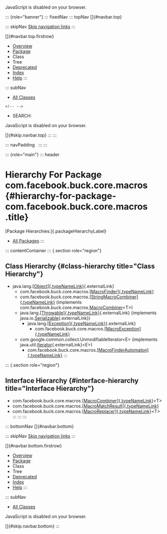 <div>

JavaScript is disabled on your browser.

</div>

::: {role="banner"}
::: fixedNav
::: topNav
[]{#navbar.top}

::: skipNav
[Skip navigation links](#skip.navbar.top "Skip navigation links")
:::

[]{#navbar.top.firstrow}

-   [Overview](../../../../../index.html)
-   [Package](package-summary.html)
-   Class
-   Tree
-   [Deprecated](../../../../../deprecated-list.html)
-   [Index](../../../../../index-all.html)
-   [Help](../../../../../help-doc.html)
:::

::: subNav
-   [All Classes](../../../../../allclasses.html)

```{=html}
<!-- -->
```
-   SEARCH:

<div>

<div>

JavaScript is disabled on your browser.

</div>

</div>

[]{#skip.navbar.top}
:::
:::

::: navPadding
 
:::
:::

::: {role="main"}
::: header
# Hierarchy For Package com.facebook.buck.core.macros {#hierarchy-for-package-com.facebook.buck.core.macros .title}

[Package Hierarchies:]{.packageHierarchyLabel}

-   [All Packages](../../../../../overview-tree.html)
:::

::: contentContainer
::: {.section role="region"}
## Class Hierarchy {#class-hierarchy title="Class Hierarchy"}

-   java.lang.[[Object]{.typeNameLink}](http://docs.oracle.com/javase/7/docs/api/java/lang/Object.html?is-external=true "class or interface in java.lang"){.externalLink}
    -   com.facebook.buck.core.macros.[[MacroFinder]{.typeNameLink}](MacroFinder.html "class in com.facebook.buck.core.macros")
    -   com.facebook.buck.core.macros.[[StringMacroCombiner]{.typeNameLink}](StringMacroCombiner.html "class in com.facebook.buck.core.macros")
        (implements
        com.facebook.buck.core.macros.[MacroCombiner](MacroCombiner.html "interface in com.facebook.buck.core.macros")\<T\>)
    -   java.lang.[[Throwable]{.typeNameLink}](http://docs.oracle.com/javase/7/docs/api/java/lang/Throwable.html?is-external=true "class or interface in java.lang"){.externalLink}
        (implements
        java.io.[Serializable](http://docs.oracle.com/javase/7/docs/api/java/io/Serializable.html?is-external=true "class or interface in java.io"){.externalLink})
        -   java.lang.[[Exception]{.typeNameLink}](http://docs.oracle.com/javase/7/docs/api/java/lang/Exception.html?is-external=true "class or interface in java.lang"){.externalLink}
            -   com.facebook.buck.core.macros.[[MacroException]{.typeNameLink}](MacroException.html "class in com.facebook.buck.core.macros")
    -   com.google.common.collect.UnmodifiableIterator\<E\> (implements
        java.util.[Iterator](http://docs.oracle.com/javase/7/docs/api/java/util/Iterator.html?is-external=true "class or interface in java.util"){.externalLink}\<E\>)
        -   com.facebook.buck.core.macros.[[MacroFinderAutomaton]{.typeNameLink}](MacroFinderAutomaton.html "class in com.facebook.buck.core.macros")
:::

::: {.section role="region"}
## Interface Hierarchy {#interface-hierarchy title="Interface Hierarchy"}

-   com.facebook.buck.core.macros.[[MacroCombiner]{.typeNameLink}](MacroCombiner.html "interface in com.facebook.buck.core.macros")\<T\>
-   com.facebook.buck.core.macros.[[MacroMatchResult]{.typeNameLink}](MacroMatchResult.html "interface in com.facebook.buck.core.macros")
-   com.facebook.buck.core.macros.[[MacroReplacer]{.typeNameLink}](MacroReplacer.html "interface in com.facebook.buck.core.macros")\<T\>
:::
:::
:::

::: bottomNav
[]{#navbar.bottom}

::: skipNav
[Skip navigation links](#skip.navbar.bottom "Skip navigation links")
:::

[]{#navbar.bottom.firstrow}

-   [Overview](../../../../../index.html)
-   [Package](package-summary.html)
-   Class
-   Tree
-   [Deprecated](../../../../../deprecated-list.html)
-   [Index](../../../../../index-all.html)
-   [Help](../../../../../help-doc.html)
:::

::: subNav
-   [All Classes](../../../../../allclasses.html)

<div>

<div>

JavaScript is disabled on your browser.

</div>

</div>

[]{#skip.navbar.bottom}
:::
